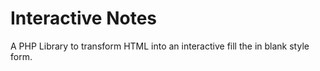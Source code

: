 # Interactive Notes

A PHP Library to transform HTML into an interactive fill the in blank style form.
